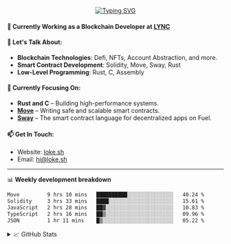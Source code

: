 <center>

[![Typing SVG](https://readme-typing-svg.demolab.com?font=Fira+Code&size=23&duration=3300&pause=1000&center=true&repeat=false&random=false&width=435&height=70&lines=%E0%A4%A8%E0%A4%AE%E0%A4%B8%E0%A5%8D%E0%A4%A4%E0%A5%87+%5BNamaste%5D+%F0%9F%99%8F+%2C+I'm+Lokesh)](https://git.io/typing-svg)

</center>

#### 🚀 Currently Working as a Blockchain Developer at [LYNC](https://www.lync.world)

#### 💬 Let's Talk About:

- **Blockchain Technologies**: Defi, NFTs, Account Abstraction, and more.
- **Smart Contract Development**: Solidity, Move, Sway, Rust
- **Low-Level Programming**: Rust, C, Assembly

#### 🌱 Currently Focusing On:

- **Rust and C** – Building high-performance systems.
- **[Move](https://aptos.dev/move/move-on-aptos)** – Writing safe and scalable smart contracts.
- **[Sway](https://docs.fuel.network/docs/sway/)** – The smart contract language for decentralized apps on Fuel.

#### 📫 Get In Touch:

- Website: [loke.sh](https://loke.sh)
- Email: [hi@loke.sh](mailto:hi@loke.sh)

<hr/>

📊 **Weekly development breakdown**

<!--START_SECTION:waka-->

```txt
Move         9 hrs 10 mins   ██████████░░░░░░░░░░░░░░░   40.24 %
Solidity     3 hrs 33 mins   ████░░░░░░░░░░░░░░░░░░░░░   15.61 %
JavaScript   2 hrs 28 mins   ██▓░░░░░░░░░░░░░░░░░░░░░░   10.83 %
TypeScript   2 hrs 16 mins   ██▒░░░░░░░░░░░░░░░░░░░░░░   09.96 %
JSON         1 hr 11 mins    █▒░░░░░░░░░░░░░░░░░░░░░░░   05.22 %
```

<!--END_SECTION:waka-->

<details>
  <summary>📈 GitHub Stats</summary>
  <br/>
<img style="object-fit: cover;" src="https://readme-stats-github-codetit4n.vercel.app/api?username=codetit4n&cc=0c1121&tc=fff" alt="github-stats">
</details>
